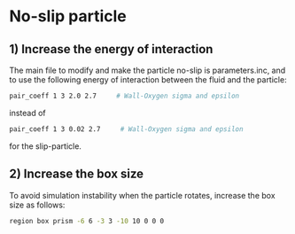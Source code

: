 # No-slip particle

## 1) Increase the energy of interaction

The main file to modify and make the particle no-slip is
parameters.inc, and to use the following energy of interaction
between the fluid and the particle:

```bash
pair_coeff 1 3 2.0 2.7     # Wall-Oxygen sigma and epsilon
```

instead of 

```bash
pair_coeff 1 3 0.02 2.7     # Wall-Oxygen sigma and epsilon
```

for the slip-particle.

## 2) Increase the box size

To avoid simulation instability when the particle rotates,
increase the box size as follows:

```bash
region box prism -6 6 -3 3 -10 10 0 0 0
```